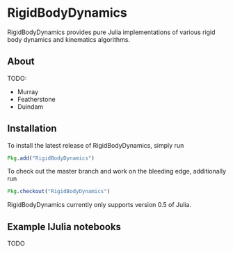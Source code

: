 # RigidBodyDynamics

RigidBodyDynamics provides pure Julia implementations of various rigid body dynamics and kinematics algorithms.

## About
TODO:
* Murray
* Featherstone
* Duindam

## Installation

To install the latest release of RigidBodyDynamics, simply run

```julia
Pkg.add("RigidBodyDynamics")
```

To check out the master branch and work on the bleeding edge, additionally run

```julia
Pkg.checkout("RigidBodyDynamics")
```

RigidBodyDynamics currently only supports version 0.5 of Julia.

## Example IJulia notebooks
TODO

